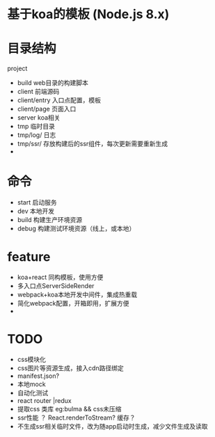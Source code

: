

# 基于koa的模板 (Node.js 8.x)


# 目录结构

project

* build web目录的构建脚本
* client 前端源码
* client/entry 入口点配置，模板
* client/page 页面入口
* server koa相关
* tmp 临时目录
* tmp/log/ 日志
* tmp/ssr/ 存放构建后的ssr组件，每次更新需要重新生成
* 

# 命令

* start 启动服务
* dev 本地开发
* build 构建生产环境资源
* debug 构建测试环境资源（线上，或本地）

# feature

* koa+react 同构模板，使用方便
* 多入口点ServerSideRender
* webpack+koa本地开发中间件，集成热重载
* 简化webpack配置，开箱即用，扩展方便
* 


# TODO

* css模块化
* css图片等资源生成，接入cdn路径绑定
* manifest.json?
* 本地mock
* 自动化测试
* react router |redux
* 提取css 类库 eg:bulma && css未压缩
* ssr性能 ？ React.renderToStream? 缓存？
* 不生成ssr相关临时文件，改为随app启动时生成，减少文件生成及读取


